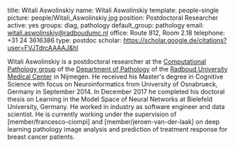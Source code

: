 title: Witali Aswolinskiy
name: Witali Aswolinskiy
template: people-single
picture: people/Witali_Aswolinskiy.jpg
position: Postdoctoral Researcher
active: yes
groups: diag, pathology
default_group: pathology
email: witali.aswolinskiy@radboudumc.nl
office: Route 812, Room 2.18
telephone: +31 24 3616386
type: postdoc
scholar: https://scholar.google.de/citations?user=FVJTdrcAAAAJ&hl

Witali Aswolinskiy is a postdoctoral researcher at the [Computational Pathology group](https://www.computationalpathologygroup.eu/) of the [Department of Pathology](https://www.radboudumc.nl/en/research/departments/pathology) of the [Radboud University Medical Center](https://www.radboudumc.nl/research) in Nijmegen. He received his Master's degree in Cognitive Science with focus on Neuroinformatics from University of Osnabrueck, Germany in September 2014. In December 2017 he completed his doctoral thesis on Learning in the Model Space of Neural Networks at Bielefeld University, Germany. He worked in industry as software engineer and data scientist. He is currently working under the supervision of [member/francesco-ciompi] and [member/jeroen-van-der-laak] on deep learning pathology image analysis and prediction of treatment response for breast cancer patients.
